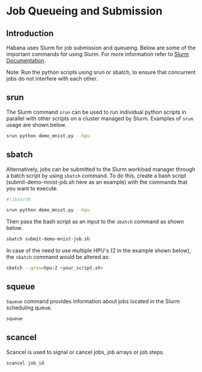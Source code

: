 # Job Queueing and Submission

## Introduction

Habana uses Slurm for job submission and queueing. Below are some of the important commands for using Slurm. For more information refer to [Slurm Documentation](https://slurm.schedmd.com/).

Note: Run the python scripts using srun or sbatch, to ensure that concurrent jobs do not interfere with each other.

## srun

The Slurm command `srun` can be used to run individual python scripts in parallel with other scripts on a cluster managed by Slurm. Examples of `srun` usage are shown below.

```bash
srun python demo_mnist.py --hpu
```

## sbatch

Alternatively, jobs can be submitted to the Slurm workload manager through a batch script by using `sbatch` command. To do this, create a bash script (submit-demo-mnist-job.sh here as an example) with the commands that you want to execute.

```bash
#!/bin/sh

srun python demo_mnist.py --hpu
```

Then pass the bash script as an input to the `sbatch` command as shown below.

```bash
sbatch submit-demo-mnist-job.sh
```

In case of the need to use multiple HPU's (2 in the example shown below), the `sbatch` command would be altered as:

```bash
sbatch --gres=hpu:2 <your_script.sh>
```

## squeue

`Squeue` command provides information about jobs located in the Slurm scheduling queue.

```bash
squeue
```

## scancel

Scancel is used to signal or cancel jobs, job arrays or job steps.

```bash
scancel job_id
```
